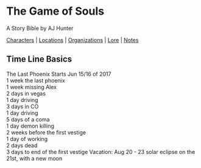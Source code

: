 # The Game of Souls

A Story Bible by AJ Hunter  

[Characters](/characters.md) | [Locations](/locations.md) | [Organizations](/organizations.md) | [Lore](/lore.md) | [Notes](/notes.md)





## Time Line Basics

The Last Phoenix Starts Jun 15/16 of 2017  
1 week the last phoenix  
1 week missing Alex  
2 days in vegas  
1 day driving  
3 days in CO  
1 day driving  
5 days of a coma  
1 day demon killing  
2 weeks before the first vestige  
1 day of working  
2 days dead  
3 days to end of the first vestige Vacation: Aug 20 - 23 solar eclipse on the 21st, with a new moon  
